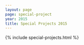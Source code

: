 ```yaml
---
layout: page
page: special-project
year: 2015
title: Special Projects 2015
---
```


{% include special-projects.html %}

